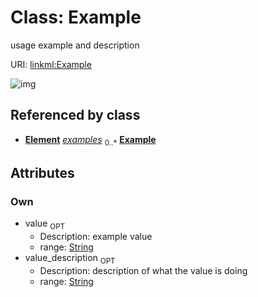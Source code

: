 
# Class: Example


usage example and description

URI: [linkml:Example](https://w3id.org/linkml/Example)


![img](images/Example.svg)

## Referenced by class

 *  **[Element](Element.md)** *[examples](examples.md)*  <sub>0..*</sub>  **[Example](Example.md)**

## Attributes


### Own

 * value  <sub>OPT</sub>
     * Description: example value
     * range: [String](types/String.md)
 * value_description  <sub>OPT</sub>
     * Description: description of what the value is doing
     * range: [String](types/String.md)
